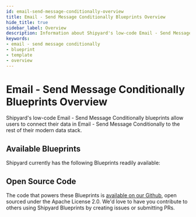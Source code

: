 ```yaml
---
id: email-send-message-conditionally-overview
title: Email - Send Message Conditionally Blueprints Overview
hide_title: true
sidebar_label: Overview
description: Information about Shipyard's low-code Email - Send Message Conditionally templates.
keywords:
- email - send message conditionally
- blueprint
- template
- overview
---
```


# Email - Send Message Conditionally Blueprints Overview

Shipyard's low-code Email - Send Message Conditionally blueprints allow users to connect their data in Email - Send Message Conditionally to the rest of their modern data stack.

## Available Blueprints
Shipyard currently has the following Blueprints readily available: 

## Open Source Code
The code that powers these Blueprints is [available on our Github](None), open sourced under the Apache License 2.0. We'd love to have you contribute to others using Shipyard Blueprints by creating issues or submitting PRs.
